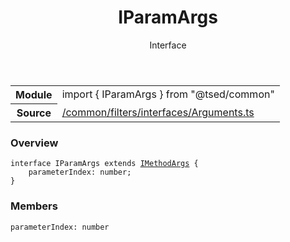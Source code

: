 
<header class="symbol-info-header"><h1 id="iparamargs">IParamArgs</h1><label class="symbol-info-type-label interface">Interface</label></header>
<!-- summary -->
<section class="symbol-info"><table class="is-full-width"><tbody><tr><th>Module</th><td><div class="lang-typescript"><span class="token keyword">import</span> { IParamArgs }&nbsp;<span class="token keyword">from</span>&nbsp;<span class="token string">"@tsed/common"</span></div></td></tr><tr><th>Source</th><td><a href="https://github.com/Romakita/ts-express-decorators/blob/v4.2.0/src//common/filters/interfaces/Arguments.ts#L0-L0">/common/filters/interfaces/Arguments.ts</a></td></tr></tbody></table></section>
<!-- overview -->


### Overview


<pre><code class="typescript-lang "><span class="token keyword">interface</span> IParamArgs<T> <span class="token keyword">extends</span> <a href="#api/common/filters/imethodargs"><span class="token">IMethodArgs</span></a><T> <span class="token punctuation">{</span>
    parameterIndex<span class="token punctuation">:</span> <span class="token keyword">number</span><span class="token punctuation">;</span>
<span class="token punctuation">}</span></code></pre>


<!-- Parameters -->

<!-- Description -->

<!-- Members -->







### Members



<div class="method-overview">
<pre><code class="typescript-lang ">parameterIndex<span class="token punctuation">:</span> <span class="token keyword">number</span></code></pre>
</div>








